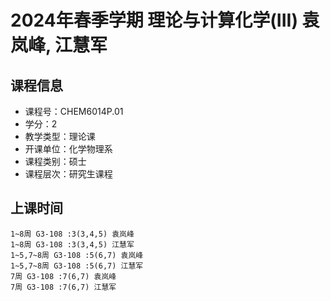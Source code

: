 # 2024年春季学期 理论与计算化学(III) 袁岚峰, 江慧军






## 课程信息

- 课程号：CHEM6014P.01
- 学分：2
- 教学类型：理论课
- 开课单位：化学物理系
- 课程类别：硕士
- 课程层次：研究生课程

## 上课时间

```
1~8周 G3-108 :3(3,4,5) 袁岚峰
1~8周 G3-108 :3(3,4,5) 江慧军
1~5,7~8周 G3-108 :5(6,7) 袁岚峰
1~5,7~8周 G3-108 :5(6,7) 江慧军
7周 G3-108 :7(6,7) 袁岚峰
7周 G3-108 :7(6,7) 江慧军
```

